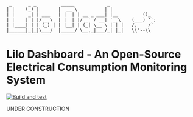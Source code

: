             
	 _      _ _         _____            _     
	| |    (_) |       |  __ \          | |    
	| |     _| | ___   | |  | | __ _ ___| |__         ()_
	| |    | | |/ _ \  | |  | |/ _` / __| '_ \    (___) '`;
	| |____| | | (_) | | |__| | (_| \__ \ | | |   /,    /`
	|______|_|_|\___/  |_____/ \__,_|___/_| |_|   \\"--\\ 
# Lilo Dashboard - An Open-Source Electrical Consumption Monitoring System

[![Build and test](https://github.com/BrunoCremaFerreira/LiloDashboard/actions/workflows/build-and-test.yml/badge.svg)](https://github.com/BrunoCremaFerreira/LiloDashboard/actions/workflows/build-and-test.yml)

UNDER CONSTRUCTION
